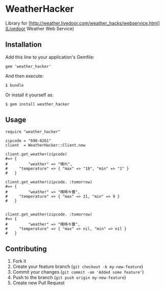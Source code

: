 # WeatherHacker

Library for [http://weather.livedoor.com/weather_hacks/webservice.html](Livedoor Weather Web Service)

## Installation

Add this line to your application's Gemfile:

    gem 'weather_hacker'

And then execute:

    $ bundle

Or install it yourself as:

    $ gem install weather_hacker

## Usage
~~~
require "weather_hacker"

zipcode = "690-0261"
client  = WeatherHacker::Client.new

client.get_weather(zipcode)
#=> {
#         "weather" => "晴れ",
#     "temperature" => { "max" => "18", "min" => "1" }
#   }

client.get_weather(zipcode. :tomorrow)
#=> {
#         "weather" => "晴時々曇",
#     "temperature" => { "max" => 21, "min" => 9 }
#   }


client.get_weather(zipcode. :tomorrow)
#=> {
#         "weather" => "晴時々曇",
#     "temperature" => { "max" => nil, "min" => nil }
#   }
~~~

## Contributing

1. Fork it
2. Create your feature branch (`git checkout -b my-new-feature`)
3. Commit your changes (`git commit -am 'Added some feature'`)
4. Push to the branch (`git push origin my-new-feature`)
5. Create new Pull Request
